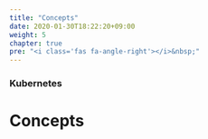 ```yaml
---
title: "Concepts"
date: 2020-01-30T18:22:20+09:00
weight: 5
chapter: true
pre: "<i class='fas fa-angle-right'></i>&nbsp;"
---
```


### Kubernetes

# Concepts
